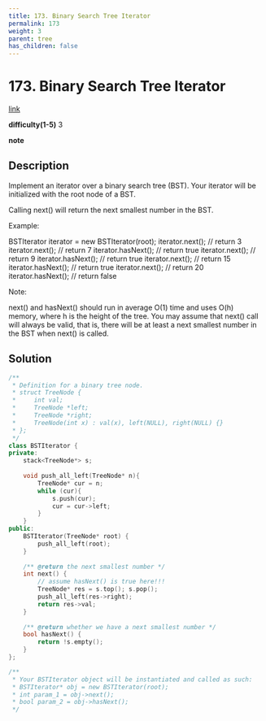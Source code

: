 ```yaml
---
title: 173. Binary Search Tree Iterator
permalink: 173
weight: 3
parent: tree
has_children: false
---
```

# 173. Binary Search Tree Iterator
[link](https://leetcode.com/problems/binary-search-tree-iterator/)

**difficulty(1-5)**
3

**note**

## Description
Implement an iterator over a binary search tree (BST). Your iterator will be initialized with the root node of a BST.

Calling next() will return the next smallest number in the BST.

 

Example:



BSTIterator iterator = new BSTIterator(root);
iterator.next();    // return 3
iterator.next();    // return 7
iterator.hasNext(); // return true
iterator.next();    // return 9
iterator.hasNext(); // return true
iterator.next();    // return 15
iterator.hasNext(); // return true
iterator.next();    // return 20
iterator.hasNext(); // return false
 

Note:

next() and hasNext() should run in average O(1) time and uses O(h) memory, where h is the height of the tree.
You may assume that next() call will always be valid, that is, there will be at least a next smallest number in the BST when next() is called.

## Solution
```c++
/**
 * Definition for a binary tree node.
 * struct TreeNode {
 *     int val;
 *     TreeNode *left;
 *     TreeNode *right;
 *     TreeNode(int x) : val(x), left(NULL), right(NULL) {}
 * };
 */
class BSTIterator {
private:
    stack<TreeNode*> s;
    
    void push_all_left(TreeNode* n){
        TreeNode* cur = n;
        while (cur){
            s.push(cur);
            cur = cur->left;
        }
    }
public:
    BSTIterator(TreeNode* root) {
        push_all_left(root);
    }
    
    /** @return the next smallest number */
    int next() {
        // assume hasNext() is true here!!!
        TreeNode* res = s.top(); s.pop();
        push_all_left(res->right);
        return res->val;
    }
    
    /** @return whether we have a next smallest number */
    bool hasNext() {
        return !s.empty();
    }
};

/**
 * Your BSTIterator object will be instantiated and called as such:
 * BSTIterator* obj = new BSTIterator(root);
 * int param_1 = obj->next();
 * bool param_2 = obj->hasNext();
 */

```